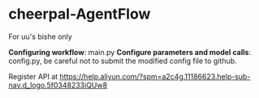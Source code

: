 # cheerpal-AgentFlow
For uu's bishe only

**Configuring workflow**: main.py
**Configure parameters and model calls**: config.py, be careful not to submit the modified config file to github.

Register API at https://help.aliyun.com/?spm=a2c4g.11186623.help-sub-nav.d_logo.5f0348233iQUw8
